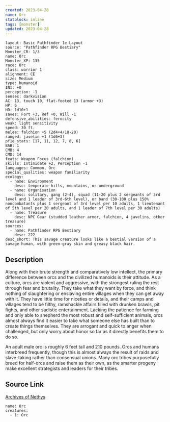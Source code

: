 ```yaml
---
created: 2023-04-28
name: Orc
statblock: inline
tags: [monster]
updated: 2023-04-28
---
```

```statblock
layout: Basic Pathfinder 1e Layout
source: "Pathfinder RPG Bestiary"
Monster_CR: 1/3
name: Orc
Monster_XP: 135
race: Orc
class: warrior 1
alignment: CE
size: Medium
type: humanoid
INI: +0
perception: -1
senses: darkvision
AC: 13, touch 10, flat-footed 13 (armor +3)
HP: 6
HD: 1d10+1
saves: Fort +3, Ref +0, Will -1
defensive_abilities: ferocity
weak: light sensitivity
speed: 30 ft.
melee: falchion +5 (2d4+4/18-20)
ranged: javelin +1 (1d6+3)
pf1e_stats: [17, 11, 12, 7, 8, 6]
BAB: 1
CMB: 4
CMD: 14
feats: Weapon Focus (falchion)
skills: Intimidate +2, Perception -1
languages: Common, Orc
special_qualities: weapon familiarity
ecology:
  - name: Environment
    desc: temperate hills, mountains, or underground
  - name: Organisation
    desc: solitary, gang (2-4), squad (11-20 plus 2 sergeants of 3rd level and 1 leader of 3rd-6th level), or band (30-100 plus 150% noncombatants plus 1 sergeant of 3rd level per 10 adults, 1 lieutenant of 5th level per 20 adults, and 1 leader of 7th level per 30 adults)
  - name: Treasure
    desc: NPC Gear (studded leather armor, falchion, 4 javelins, other treasure)
sources:
  - name: Pathfinder RPG Bestiary
    desc: 222
desc_short: This savage creature looks like a bestial version of a savage human, with green-gray skin and greasy black hair.
```
## Description
Along with their brute strength and comparatively low intellect, the primary difference between orcs and the civilized humanoids is their attitude. As a culture, orcs are violent and aggressive, with the strongest ruling the rest through fear and brutality. They take what they want by force, and think nothing of slaughtering or enslaving entire villages when they can get away with it. They have little time for niceties or details, and their camps and villages tend to be filthy, ramshackle affairs filled with drunken brawls, pit fights, and other sadistic entertainment. Lacking the patience for farming and only able to shepherd the most robust and self-sufficient animals, orcs almost always find it easier to take what someone else has built than to create things themselves. They are arrogant and quick to anger when challenged, but only worry about honor so far as it directly benefits them to do so.

An adult male orc is roughly 6 feet tall and 210 pounds. Orcs and humans interbreed frequently, though this is almost always the result of raids and slave-taking rather than consensual unions. Many orc tribes purposefully breed for half-orcs and raise them as their own, as the smarter progeny make excellent strategists and leaders for their tribes.
## Source Link
[Archives of Nethys](https://aonprd.com/MonsterDisplay.aspx?ItemName=Orc)
```encounter-table
name: Orc
creatures:
  - 1: Orc
```
